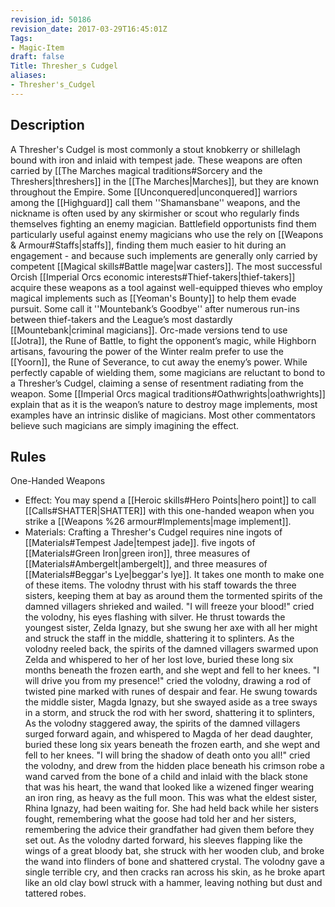 ```yaml
---
revision_id: 50186
revision_date: 2017-03-29T16:45:01Z
Tags:
- Magic-Item
draft: false
Title: Thresher_s Cudgel
aliases:
- Thresher's_Cudgel
---
```

## Description
A Thresher's Cudgel is most commonly a stout knobkerry or shillelagh bound with iron and inlaid with tempest jade. These weapons are often carried by [[The Marches magical traditions#Sorcery and the Threshers|threshers]] in the [[The Marches|Marches]], but they are known throughout the Empire. Some [[Unconquered|unconquered]] warriors among the [[Highguard]] call them ''Shamansbane'' weapons, and the nickname is often used by any skirmisher or scout who regularly finds themselves fighting an enemy magician.
Battlefield opportunists find them particularly useful against enemy magicians who use the rely on [[Weapons & Armour#Staffs|staffs]], finding them much easier to hit during an engagement - and because such implements are generally only carried by competent [[Magical skills#Battle mage|war casters]]. The most successful Orcish [[Imperial Orcs economic interests#Thief-takers|thief-takers]] acquire these weapons as a tool against well-equipped thieves who employ magical implements such as [[Yeoman's Bounty]] to help them evade pursuit. Some call it ''Mountebank’s Goodbye'' after numerous run-ins between thief-takers and the League’s most dastardly [[Mountebank|criminal magicians]].
Orc-made versions tend to use [[Jotra]], the Rune of Battle, to fight the opponent’s magic, while Highborn artisans, favouring the power of the Winter realm prefer to use the [[Yoorn]], the Rune of Severance, to cut away the enemy’s power. While perfectly capable of wielding them, some magicians are reluctant to bond to a Thresher’s Cudgel, claiming a sense of resentment radiating from the weapon. Some [[Imperial Orcs magical traditions#Oathwrights|oathwrights]] explain that as it is the weapon’s nature to destroy mage implements, most examples have an intrinsic dislike of magicians. Most other commentators believe such magicians are simply imagining the effect.
## Rules
One-Handed Weapons
* Effect: You may spend a [[Heroic skills#Hero Points|hero point]] to call [[Calls#SHATTER|SHATTER]] with this one-handed weapon when you strike a [[Weapons %26 armour#Implements|mage implement]].
* Materials: Crafting a Thresher's Cudgel requires nine ingots of [[Materials#Tempest Jade|tempest jade]]. five ingots of [[Materials#Green Iron|green iron]], three measures of [[Materials#Ambergelt|ambergelt]], and three measures of [[Materials#Beggar's Lye|beggar's lye]]. It takes one month to make one of these items.
The volodny thrust with his staff towards the three sisters, keeping them at bay as around them the tormented spirits of the damned villagers shrieked and wailed.
"I will freeze your blood!" cried the volodny, his eyes flashing with silver. He thrust towards the youngest sister, Zelda Ignazy, but she swung her axe with all her might and struck the staff in the middle, shattering it to splinters. As the volodny reeled back, the spirits of the damned villagers swarmed upon Zelda and whispered to her of her lost love, buried these long six months beneath the frozen earth, and she wept and fell to her knees.
"I will drive you from my presence!" cried the volodny, drawing a rod of twisted pine marked with runes of despair and fear. He swung towards the middle sister, Magda Ignazy, but she swayed aside as a tree sways in a storm, and struck the rod with her sword, shattering it to splinters, As the volodny staggered away, the spirits of the damned villagers surged forward again, and whispered to Magda of her dead daughter, buried these long six years beneath the frozen earth, and she wept and fell to her knees.
"I will bring the shadow of death onto you all!" cried the volodny, and drew from the hidden place beneath his crimson robe a wand carved from the bone of a child and inlaid with the black stone that was his heart, the wand that looked like a wizened finger wearing an iron ring, as heavy as the full moon. 
This was what the eldest sister, Rhina Ignazy, had been waiting for. She had held back while her sisters fought, remembering what the goose had told her and her sisters, remembering the advice their grandfather had given them before they set out.
As the volodny darted forward, his sleeves flapping like the wings of a great bloody bat, she struck with her wooden club, and broke the wand into flinders of bone and shattered crystal. 
The volodny gave a single terrible cry, and then cracks ran across his skin, as he broke apart like an old clay bowl struck with a hammer, leaving nothing but dust and tattered robes.
